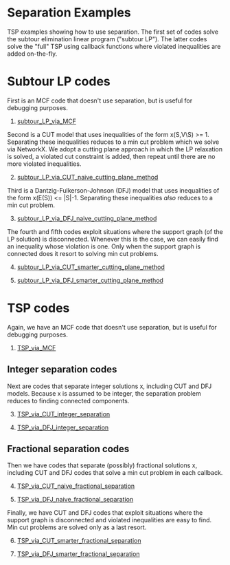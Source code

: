 # Separation Examples

TSP examples showing how to use separation. The first set of codes solve the subtour elimination linear program ("subtour LP"). The latter codes solve the "full" TSP using callback functions where violated inequalities are added on-the-fly.

# Subtour LP codes

First is an MCF code that doesn't use separation, but is useful for debugging purposes. 

1. [subtour_LP_via_MCF](https://github.com/AustinLBuchanan/separation_examples/blob/main/subtour_LP_via_MCF.ipynb) 

Second is a CUT model that uses inequalities of the form x(S,V\S) >= 1. Separating these inequalities reduces to a min cut problem which we solve via NetworkX. We adopt a cutting plane approach in which the LP relaxation is solved, a violated cut constraint is added, then repeat until there are no more violated inequalities.

2. [subtour_LP_via_CUT_naive_cutting_plane_method](https://github.com/AustinLBuchanan/separation_examples/blob/main/subtour_LP_via_CUT_naive_cutting_plane_method.ipynb)

Third is a Dantzig-Fulkerson-Johnson (DFJ) model that uses inequalities of the form x(E(S)) <= |S|-1. Separating these inequalities _also_ reduces to a min cut problem. 

3. [subtour_LP_via_DFJ_naive_cutting_plane_method](https://github.com/AustinLBuchanan/separation_examples/blob/main/subtour_LP_via_DFJ_naive_cutting_plane_method.ipynb)

The fourth and fifth codes exploit situations where the support graph (of the LP solution) is disconnected. Whenever this is the case, we can easily find an inequality whose violation is one. Only when the support graph is connected does it resort to solving min cut problems.

4. [subtour_LP_via_CUT_smarter_cutting_plane_method](https://github.com/AustinLBuchanan/separation_examples/blob/main/subtour_LP_via_CUT_smarter_cutting_plane_method.ipynb)

5. [subtour_LP_via_DFJ_smarter_cutting_plane_method](https://github.com/AustinLBuchanan/separation_examples/blob/main/subtour_LP_via_DFJ_smarter_cutting_plane_method.ipynb)

# TSP codes

Again, we have an MCF code that doesn't use separation, but is useful for debugging purposes. 

1. [TSP_via_MCF](https://github.com/AustinLBuchanan/separation_examples/blob/main/TSP_via_MCF.ipynb) 

## Integer separation codes

Next are codes that separate integer solutions x, including CUT and DFJ models. Because x is assumed to be integer, the separation problem reduces to finding connected components.

3. [TSP_via_CUT_integer_separation](https://github.com/AustinLBuchanan/separation_examples/blob/main/TSP_via_CUT_integer_separation.ipynb)

4. [TSP_via_DFJ_integer_separation](https://github.com/AustinLBuchanan/separation_examples/blob/main/TSP_via_DFJ_integer_separation.ipynb)

## Fractional separation codes

Then we have codes that separate (possibly) fractional solutions x, including CUT and DFJ codes that solve a min cut problem in each callback.

4. [TSP_via_CUT_naive_fractional_separation](https://github.com/AustinLBuchanan/separation_examples/blob/main/TSP_via_CUT_naive_fractional_separation.ipynb)

5. [TSP_via_DFJ_naive_fractional_separation](https://github.com/AustinLBuchanan/separation_examples/blob/main/DFJ_via_DFJ_naive_fractional_separation.ipynb)

Finally, we have CUT and DFJ codes that exploit situations where the support graph is disconnected and violated inequalities are easy to find. Min cut problems are solved only as a last resort.

6. [TSP_via_CUT_smarter_fractional_separation](https://github.com/AustinLBuchanan/separation_examples/blob/main/TSP_via_CUT_smarter_fractional_separation.ipynb)

7. [TSP_via_DFJ_smarter_fractional_separation](https://github.com/AustinLBuchanan/separation_examples/blob/main/TSP_via_DFJ_smarter_fractional_separation.ipynb)
